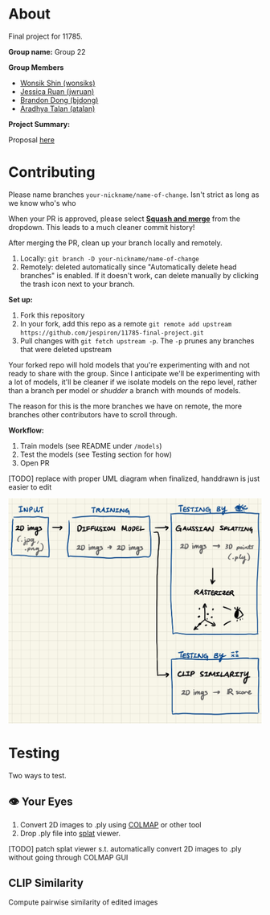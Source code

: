 # About

Final project for 11785.

**Group name:** Group 22

**Group Members**
* [Wonsik Shin (wonsiks)](https://github.com/ceteris11)
* [Jessica Ruan (jwruan)](https://github.com/jespiron)
* [Brandon Dong (bjdong)](https://github.com/sad-ish-cat)
* [Aradhya Talan (atalan)](https://github.com/aradhyatalan)

**Project Summary:**

Proposal [here](https://drive.google.com/file/d/1CPV3XIylqadEOKOQzVrcmU3B1-otRehx/view?usp=sharing)

# Contributing

Please name branches `your-nickname/name-of-change`. Isn't strict as long as we know who's who

When your PR is approved, please select **[Squash and merge](https://www.lloydatkinson.net/posts/2022/should-you-squash-merge-or-merge-commit/)** from the dropdown. This leads to a much cleaner commit history!

After merging the PR, clean up your branch locally and remotely.
1. Locally: `git branch -D your-nickname/name-of-change`
2. Remotely: deleted automatically since "Automatically delete head branches" is enabled. If it doesn't work, can delete manually by clicking the trash icon next to your branch.

**Set up:**
1. Fork this repository
2. In your fork, add this repo as a remote `git remote add upstream https://github.com/jespiron/11785-final-project.git`
3. Pull changes with `git fetch upstream -p`. The `-p` prunes any branches that were deleted upstream

Your forked repo will hold models that you're experimenting with and not ready to share with the group. Since I anticipate we'll be experimenting with a lot of models, it'll be cleaner if we isolate models on the repo level, rather than a branch per model or *shudder* a branch with mounds of models.

The reason for this is the more branches we have on remote, the more branches other contributors have to scroll through.

**Workflow:**
1. Train models (see README under `/models`)
2. Test the models (see Testing section for how)
3. Open PR

[TODO] replace with proper UML diagram when finalized, handdrawn is just easier to edit

![workflow](./assets/workflow.jpg)

# Testing

Two ways to test.

## 👁️ Your Eyes

1. Convert 2D images to .ply using [COLMAP](https://colmap.github.io/tutorial.html#quickstart) or other tool
2. Drop .ply file into [splat](splat/) viewer.

[TODO] patch splat viewer s.t. automatically convert 2D images to .ply without going through COLMAP GUI

## CLIP Similarity

Compute pairwise similarity of edited images